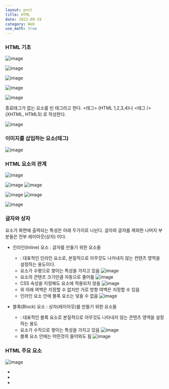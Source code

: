 ```yaml
---
layout: post
title: HTML
date: 2022-09-19
category: Web
use_math: true
---
```


### HTML 기초

![image](https://user-images.githubusercontent.com/61526722/190977005-15573ba2-3242-4c9c-b156-da2c2e336bba.png)

![image](https://user-images.githubusercontent.com/61526722/190977032-03c6ccb3-43bf-4c85-89e9-91453b8db728.png)

![image](https://user-images.githubusercontent.com/61526722/190977049-7f244ece-52cd-4cf7-b384-a20e65dd78b4.png)

![image](https://user-images.githubusercontent.com/61526722/190977064-0067cb66-4c33-41ed-870a-615e13fffd8c.png)

![image](https://user-images.githubusercontent.com/61526722/190977087-fa41ff32-796c-4bec-8b8f-0ccbcb5861a3.png)

종료태그가 없는 요소를 빈 태그라고 한다. <태그> (HTML 1,2,3,4)나 <태그 /> (XHTML, HTML5) 로 작성한다. 

![image](https://user-images.githubusercontent.com/61526722/190977119-c684a070-0b73-4e48-82e9-2058c8ec3726.png)

### 이미지를 삽입하는 요소(태그) <img />

![image](https://user-images.githubusercontent.com/61526722/190977243-3f858f9e-c808-4912-97c7-a63fdf4f6843.png)


### HTML 요소의 관계

![image](https://user-images.githubusercontent.com/61526722/190977265-c4a30b41-14e6-48e7-90b4-0c82019240d8.png)

![image](https://user-images.githubusercontent.com/61526722/190978830-1d83635f-a352-4c02-9f4b-8b028387a065.png)
![image](https://user-images.githubusercontent.com/61526722/190978849-69369955-6d13-40a7-a8fb-c0fa65fda733.png)

![image](https://user-images.githubusercontent.com/61526722/190978887-fc226ddd-4671-4ace-8717-406c9044250c.png)
![image](https://user-images.githubusercontent.com/61526722/190978918-119cff14-ea9d-4419-831e-e92bc8f1969c.png)

![image](https://user-images.githubusercontent.com/61526722/190979002-4ccaa140-9c59-4ef8-a8c1-1d5ddff19054.png)

### 글자와 상자

요소가 화면에 출력되는 특성은 아래 두가지로 나뉜다. 글자와 글자를 제외한 나머지 부분들은 전부 레이아웃(상자) 이다. 

- 인라인(Inline) 요소 : 글자를 만들기 위한 요소들
  - <span></span>: 대표적인 인라인 요소로, 본질적으로 아무것도 나카내지 않는 컨텐츠 영역을 설정하는 용도이다. 
  - 요소가 수평으로 쌓이는 특성을 가지고 있음
![image](https://user-images.githubusercontent.com/61526722/190979987-c8c1ec06-0273-47d1-993a-7bc096f784f3.png)
  - 요소의 콘텐츠 크기만큼 자동으로 줄어듦
![image](https://user-images.githubusercontent.com/61526722/190980042-db0c1019-0119-4a7e-abd2-4862637a21a0.png)
  - CSS 속성을 지정해도 요소에 적용되지 않음
![image](https://user-images.githubusercontent.com/61526722/190980082-e7445048-d0fe-4cb2-b0fb-6f0c076768f6.png)
  - 위 아래 여백은 지정할 수 없지만 가로 방향 여백은 지정할 수 있음
  - 인라인 요소 안에 블록 요소는 넣을 수 없음
![image](https://user-images.githubusercontent.com/61526722/190980517-43b76aab-3575-4116-a9b4-a55672243970.png)

- 블록(Block) 요소 : 상자(레이아웃)를 만들기 위한 요소들
  - <div></div>: 대표적인 블록 요소로 본질적으로 아무것도 나타내지 않는 콘텐츠 영역을 설정하는 용도
  - 요소가 수직으로 쌓이는 특성을 가지고 있음
![image](https://user-images.githubusercontent.com/61526722/190980921-eda5815f-b811-42fa-bdb2-d8ce96437387.png)
   - 블록 요소 안에는 어떤것이 들어와도 됨
   ![image](https://user-images.githubusercontent.com/61526722/190981176-48abe06a-d76f-4b1e-9e2d-198ef3a20e89.png)


### HTML 주요 요소

![image](https://user-images.githubusercontent.com/61526722/190981548-5a8f0cfc-9835-422d-ac5c-415399fb021e.png)

- <html></html>
- <head></head>
- <body></body>




